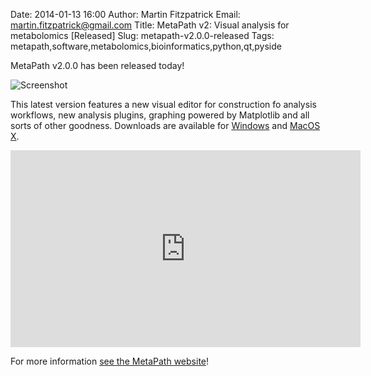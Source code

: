 Date: 2014-01-13 16:00
Author: Martin Fitzpatrick
Email: martin.fitzpatrick@gmail.com
Title: MetaPath v2: Visual analysis for metabolomics [Released]
Slug: metapath-v2.0.0-released
Tags: metapath,software,metabolomics,bioinformatics,python,qt,pyside

MetaPath v2.0.0 has been released today! 

![Screenshot](/images/metapath/metapath-v2-visual-editor)

This latest version features a new visual editor for construction fo analysis workflows, new analysis plugins, graphing powered by Matplotlib and all sorts of other goodness. Downloads are available for [Windows][windows-download] and [MacOS X][mac-download].

<iframe width="560" height="315" src="http://www.youtube.com/embed/m4wPcjslvt0" frameborder="0" allowfullscreen></iframe>

For more information [see the MetaPath website][getmetapath]!

[getmetapath]: http://getmetapath.org/
[all-downloads]: http://getmetapath.org/download
[mac-download]: http://download.getmetapath.org/MetaPath-2.0.0.dmg
[windows-download]: http://download.getmetapath.org/MetaPath-2.0.0-amd64.msi
[metapath-demos]: http://getmetapath.org/demos
[metapath-plugins]: http://getmetapath.org/plugins